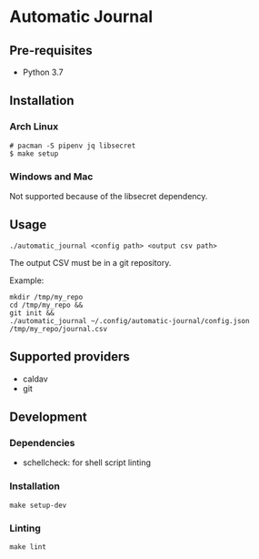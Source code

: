 # Automatic Journal

## Pre-requisites

- Python 3.7

## Installation

### Arch Linux

```
# pacman -S pipenv jq libsecret
$ make setup
```

### Windows and Mac

Not supported because of the libsecret dependency.

## Usage

```
./automatic_journal <config path> <output csv path>
```

The output CSV must be in a git repository.

Example:

```
mkdir /tmp/my_repo
cd /tmp/my_repo &&
git init &&
./automatic_journal ~/.config/automatic-journal/config.json /tmp/my_repo/journal.csv
```

## Supported providers

- caldav
- git

## Development

### Dependencies

- schellcheck: for shell script linting

### Installation

```
make setup-dev
```

### Linting

```
make lint
```
